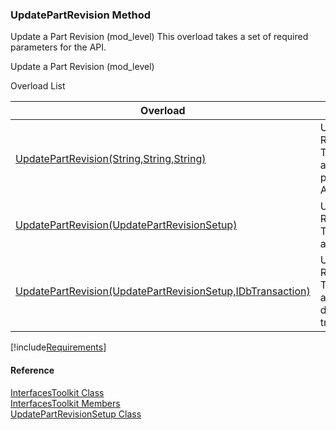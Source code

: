 ﻿### UpdatePartRevision Method

Update a Part Revision (mod_level) This overload takes a set of required parameters for the API.

Update a Part Revision (mod_level)

Overload List

| Overload | Description |
| --- | --- |
| [UpdatePartRevision(String,String,String)](FChoice.Toolkits.Clarify~FChoice.Toolkits.Clarify.Interfaces.InterfacesToolkit~UpdatePartRevision(String,String,String).md) | Update a Part Revision (mod_level) This overload takes a set of required parameters for the API.   |
| [UpdatePartRevision(UpdatePartRevisionSetup)](FChoice.Toolkits.Clarify~FChoice.Toolkits.Clarify.Interfaces.InterfacesToolkit~UpdatePartRevision(UpdatePartRevisionSetup).md) | Update a Part Revision (mod_level) This overload takes a setup object.   |
| [UpdatePartRevision(UpdatePartRevisionSetup,IDbTransaction)](FChoice.Toolkits.Clarify~FChoice.Toolkits.Clarify.Interfaces.InterfacesToolkit~UpdatePartRevision(UpdatePartRevisionSetup,IDbTransaction).md) | Update a Part Revision (mod_level) This overload takes a setup object and a database transaction.   |

[!include[Requirements](../partials/requirements.md)]



#### Reference

[InterfacesToolkit Class](FChoice.Toolkits.Clarify~FChoice.Toolkits.Clarify.Interfaces.InterfacesToolkit.md)  
[InterfacesToolkit Members](FChoice.Toolkits.Clarify~FChoice.Toolkits.Clarify.Interfaces.InterfacesToolkit_members.md)  
[UpdatePartRevisionSetup Class](FChoice.Toolkits.Clarify~FChoice.Toolkits.Clarify.Interfaces.UpdatePartRevisionSetup.md)